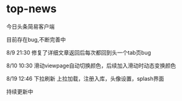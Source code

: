 # top-news
今日头条简易客户端

目前存在bug,不断完善中

8/9  21:30 修复了详细文章返回后每次都回到头一个tab页bug

8/10 10:30 滑动viewpage自动切换颜色，后续加入滑动时动态变换颜色

8/19 12:46 下拉刷新 上拉加载，注册入库，头像设置，splash界面

持续更新中
